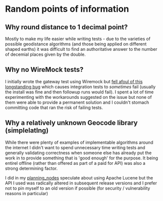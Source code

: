 # Random points of information

## Why round distance to 1 decimal point? 

Mostly to make my life easier while writing tests - due to the varieties of possible geodistance algorithms (and those being applied on different shaped earths) it was difficult to find an authoritative answer to the number of decemial places given by the double. 

## Why no WireMock tests? 

I initially wrote the gateway test using Wiremock but [fell afoul of this longstanding bug](https://github.com/wiremock/wiremock/issues/97) which causes integration tests to _sometimes_ fail (usually the install was fine and then followup runs would fail). I spent a lot of time experimenting with the workarounds suggested on the issue but none of them were able to provide a permanent solution and I couldn't stomach committing code that ran the risk of failing tests.

## Why a relatively unknown Geocode library (simplelatlng)

While there were plenty of examples of implementable algorithms around the internet I didn't want to spend unnecessary time writing tests and generally validating correctness when someone else has already put the work in to provide something that is 'good enough' for the purpose. It being entirel offline (rather than offered as part of a paid for API) was also a strong determining factor. 

I did in my [planning_nodes](planning_notes.md) speculate about using Apache Lucene but the API I used was radically altered in subsequent release versions and I prefer not to pin myself to an old version if possible (for security / vulnerability reasons in particular)
